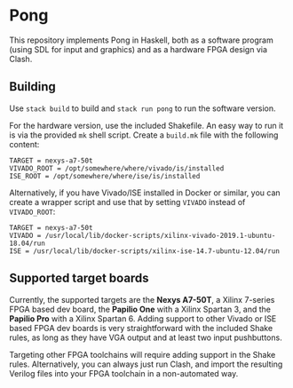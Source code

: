 # Pong

This repository implements Pong in Haskell, both as a software program
(using SDL for input and graphics) and as a hardware FPGA design via
Clash.

## Building

Use `stack build` to build and `stack run pong` to run the software
version.

For the hardware version, use the included Shakefile. An easy way to
run it is via the provided `mk` shell script. Create a `build.mk` file
with the following content:

    TARGET = nexys-a7-50t
    VIVADO_ROOT = /opt/somewhere/where/vivado/is/installed
    ISE_ROOT = /opt/somewhere/where/ise/is/installed
    
Alternatively, if you have Vivado/ISE installed in Docker or similar, you
can create a wrapper script and use that by setting `VIVADO` instead
of `VIVADO_ROOT`:

    TARGET = nexys-a7-50t
    VIVADO = /usr/local/lib/docker-scripts/xilinx-vivado-2019.1-ubuntu-18.04/run
    ISE = /usr/local/lib/docker-scripts/xilinx-ise-14.7-ubuntu-12.04/run

## Supported target boards

Currently, the supported targets are the **Nexys A7-50T**, a Xilinx
7-series FPGA based dev board, the **Papilio One** with a Xilinx
Spartan 3, and the **Papilio Pro** with a Xilinx Spartan 6.  Adding
support to other Vivado or ISE based FPGA dev boards is very
straightforward with the included Shake rules, as long as they have
VGA output and at least two input pushbuttons.

Targeting other FPGA toolchains will require adding support in the
Shake rules. Alternatively, you can always just run Clash, and import
the resulting Verilog files into your FPGA toolchain in a
non-automated way.
